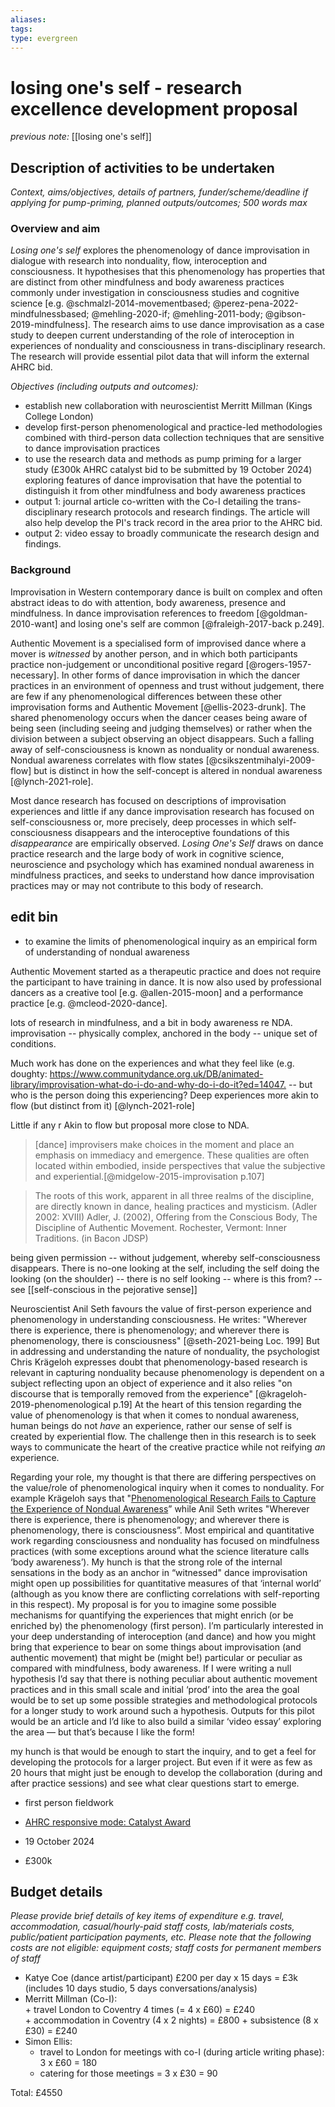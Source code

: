 ```yaml
---
aliases: 
tags: 
type: evergreen
---
```


# losing one's self - research excellence development proposal

_previous note:_ [[losing one's self]]

## Description of activities to be undertaken

_Context, aims/objectives, details of partners, funder/scheme/deadline if applying for pump-priming, planned outputs/outcomes; 500 words max_

### Overview and aim

_Losing one's self_ explores the phenomenology of dance improvisation in dialogue with research into nonduality, flow, interoception and consciousness. It hypothesises that this phenomenology has properties that are distinct from other mindfulness and body awareness practices commonly under investigation in consciousness studies and cognitive science [e.g. @schmalzl-2014-movementbased; @perez-pena-2022-mindfulnessbased; @mehling-2020-if; @mehling-2011-body; @gibson-2019-mindfulness]. The research aims to use dance improvisation as a case study to deepen current understanding of the role of interoception in experiences of nonduality and consciousness in trans-disciplinary research. The research will provide essential pilot data that will inform the external AHRC bid.

_Objectives (including outputs and outcomes):_
- establish new collaboration with neuroscientist Merritt Millman (Kings College London)
- develop first-person phenomenological and practice-led methodologies combined with third-person data collection techniques that are sensitive to dance improvisation practices
- to use the research data and methods as pump priming for a larger study (£300k AHRC catalyst bid to be submitted by 19 October 2024) exploring features of dance improvisation that have the potential to distinguish it from other mindfulness and body awareness practices 
- output 1: journal article co-written with the Co-I detailing the trans-disciplinary research protocols and research findings. The article will also help develop the PI's track record in the area prior to the AHRC bid.
- output 2: video essay to broadly communicate the research design and findings.

### Background

Improvisation in Western contemporary dance is built on complex and often abstract ideas to do with attention, body awareness, presence and mindfulness. In dance improvisation references to freedom [@goldman-2010-want] and losing one's self are common [@fraleigh-2017-back p.249]. 

Authentic Movement is a specialised form of improvised dance where a mover is _witnessed_ by another person, and in which both participants practice non-judgement or unconditional positive regard [@rogers-1957-necessary]. In other forms of dance improvisation in which the dancer practices in an environment of openness and trust without judgement, there are few if any phenomenological differences between these other improvisation forms and Authentic Movement [@ellis-2023-drunk]. The shared phenomenology occurs when the dancer ceases being aware of being seen (including seeing and judging themselves) or rather when the division between a subject observing an object disappears. Such a falling away of self-consciousness is known as nonduality or nondual awareness. Nondual awareness correlates with flow states [@csikszentmihalyi-2009-flow] but is distinct in how the self-concept is altered in nondual awareness [@lynch-2021-role]. 

Most dance research has focused on descriptions of improvisation experiences and little if any dance improvisation research has focused on self-consciousness or, more precisely, deep processes in which self-consciousness disappears and the interoceptive foundations of this _disappearance_ are empirically observed. _Losing One's Self_ draws on dance practice research and the large body of work in cognitive science, neuroscience and psychology which has examined nondual awareness in mindfulness practices, and seeks to understand how dance improvisation practices may or may not contribute to this body of research. 

## edit bin

- to examine the limits of phenomenological inquiry as an empirical form of understanding of nondual awareness


Authentic Movement started as a therapeutic practice and does not require the participant to have training in dance. It is now also used by professional dancers as a creative tool [e.g. @allen-2015-moon] and a performance practice [e.g. @mcleod-2020-dance]. 

lots of research in mindfulness, and a bit in body awareness re NDA. improvisation -- physically complex, anchored in the body -- unique set of conditions. 

Much work has done on the experiences and what they feel like (e.g. doughty: <https://www.communitydance.org.uk/DB/animated-library/improvisation-what-do-i-do-and-why-do-i-do-it?ed=14047.> -- but who is the person doing this experiencing? Deep experiences more akin to flow (but distinct from it) [@lynch-2021-role]

Little if any r Akin to flow but proposal more close to NDA.

> [dance] improvisers make choices in the moment and place an emphasis on immediacy and emergence. These qualities are often located within embodied, inside perspectives that value the subjective and experiential.[@midgelow-2015-improvisation p.107]


> The roots of this work, apparent in all three realms of the discipline, are directly known in dance, healing practices and mysticism. (Adler 2002: XVIII) Adler, J. (2002), Offering from the Conscious Body, The Discipline of Authentic Movement. Rochester, Vermont: Inner Traditions. (in Bacon JDSP)

being given permission -- without judgement, whereby self-consciousness disappears. There is no-one looking at the self, including the self doing the looking (on the shoulder) -- there is no self looking -- where is this from? -- see [[self-conscious in the pejorative sense]]

Neuroscientist Anil Seth favours the value of first-person experience and phenomenology in understanding consciousness. He writes: "Wherever there is experience, there is phenomenology; and wherever there is phenomenology, there is consciousness" [@seth-2021-being Loc. 199] But in addressing and understanding the nature of nonduality, the psychologist Chris Krägeloh expresses doubt that phenomenology-based research is relevant in capturing nonduality because phenomenology is dependent on a subject reflecting upon an object of experience and it also relies "on discourse that is temporally removed from the experience" [@krageloh-2019-phenomenological p.19] At the heart of this tension regarding the value of phenomenology is that when it comes to nondual awareness, human beings do not _have_ an experience, rather our sense of self is created by experiential flow. The challenge then in this research is to seek ways to communicate the heart of the creative practice while not reifying _an_ experience. 

Regarding your role, my thought is that there are differing perspectives on the value/role of phenomenological inquiry when it comes to nonduality. For example Krägeloh says that "[Phenomenological Research Fails to Capture the Experience of Nondual Awareness](https://www.dropbox.com/scl/fi/ayfpb3ip91rcdhvpengk0/krageloh-2019-phenomenological.pdf?rlkey=k8ld6x2cim4o6g58zz9715dzo&dl=0)” while Anil Seth writes "Wherever there is experience, there is phenomenology; and wherever there is phenomenology, there is consciousness”. Most empirical and quantitative work regarding consciousness and nonduality has focused on mindfulness practices (with some exceptions around what the science literature calls ‘body awareness’). My hunch is that the strong role of the internal sensations in the body as an anchor in “witnessed" dance improvisation might open up possibilities for quantitative measures of that ‘internal world’ (although as you know there are conflicting correlations with self-reporting in this respect). My proposal is for you to imagine some possible mechanisms for quantifying the experiences that might enrich (or be enriched by) the phenomenology (first person). I’m particularly interested in your deep understanding of interoception (and dance) and how you might bring that experience to bear on some things about improvisation (and authentic movement) that might be (might be!) particular or peculiar as compared with mindfulness, body awareness. If I were writing a null hypothesis I’d say that there is nothing peculiar about authentic movement practices and in this small scale and initial ‘prod’ into the area the goal would be to set up some possible strategies and methodological protocols for a longer study to work around such a hypothesis. Outputs for this pilot would be an article and I’d like to also build a similar ‘video essay’ exploring the area — but that’s because I like the form!

my hunch is that would be enough to start the inquiry, and to get a feel for developing the protocols for a larger project. But even if it were as few as 20 hours that might just be enough to develop the collaboration (during and after practice sessions) and see what clear questions start to emerge. 

- first person fieldwork

- [AHRC responsive mode: Catalyst Award](https://www.ukri.org/opportunity/ahrc-responsive-mode-catalyst-award/)
- 19 October 2024
- £300k

## Budget details

_Please provide brief details of key items of expenditure e.g. travel, accommodation, casual/hourly-paid staff costs, lab/materials costs, public/patient participation payments, etc. Please note that the following costs are not eligible: equipment costs; staff costs for permanent members of staff_

- Katye Coe (dance artist/participant) £200 per day x 15 days = £3k (includes 10 days studio, 5 days conversations/analysis)  
- Merritt Millman (Co-I):   
		+ travel London to Coventry 4 times (= 4 x £60) = £240  
		+ accommodation in Coventry (4 x 2 nights) = £800 
		+ subsistence (8 x £30) = £240  
- Simon Ellis:   
	+ travel to London for meetings with co-I (during article writing phase): 3 x £60 = 180  
	+ catering for those meetings = 3 x £30 = 90  
  
Total: £4550



